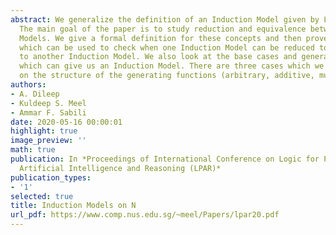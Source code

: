 ```yaml
---
abstract: We generalize the definition of an Induction Model given by L. Henkin (1960).
  The main goal of the paper is to study reduction and equivalence between these Induction
  Models. We give a formal definition for these concepts and then prove a criterion
  which can be used to check when one Induction Model can be reduced to or is equivalent
  to another Induction Model. We also look at the base cases and generating functions
  which can give us an Induction Model. There are three cases which we look at depending
  on the structure of the generating functions (arbitrary, additive, multiplicative).
authors:
- A. Dileep
- Kuldeep S. Meel
- Ammar F. Sabili
date: 2020-05-16 00:00:01
highlight: true
image_preview: ''
math: true
publication: In *Proceedings of International Conference on Logic for Programming
  Artificial Intelligence and Reasoning (LPAR)*
publication_types:
- '1'
selected: true
title: Induction Models on N
url_pdf: https://www.comp.nus.edu.sg/~meel/Papers/lpar20.pdf
---
```


